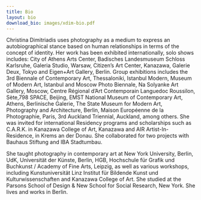 ```yaml
---
title: Bio
layout: bio
download_bio: images/xdim-bio.pdf
---
```

Christina Dimitriadis uses photography as a medium to express an autobiographical stance based on human relationships in terms of the concept of identity. Her work has been exhibited internationally, solo shows includes: City of Athens Arts Center, Badisches Landesmuseum Schloss Karlsruhe, Galeria Studio, Warsaw, Citizen’s Art Center, Kanazawa, Galerie Deux, Tokyo and Eigen+Art Gallery, Berlin. Group exhibitions includes the 3rd Biennale of Contemporary Art, Thessaloniki, Istanbul Modern, Museum of Modern Art, Istanbul and Moscow Photo Biennale, Na Solyanke Art Gallery, Moscow, Centre Régional d’Art Contemporain Languedoc Roussilon, Sète,798 SPACE, Beijing, EMST National Museum of Contemporary Art, Athens, Berlinische Galerie, The State Museum for Modern Art, Photography and Architecture, Berlin, Maison Européenne de la Photographie, Paris, 3rd Auckland Triennial, Auckland, among others. She was invited for international Residency programs and scholarships such as C.A.R.K. in Kanazawa College of Art, Kanazawa and AIR Artist-In- Residence, in Krems an der Donau. She collaborated for two projects with Bauhaus Stiftung and IBA Stadtumbau.

She taught photography in contemporary art at New York University, Berlin, UdK, Universität der Künste, Berlin, HGB, Hochschule für Grafik und Buchkunst / Academy of Fine Arts, Leipzig, as well as various workshops, including Kunstuniversität Linz Institut für Bildende Kunst und Kulturwissenschaften and Kanazawa College of Art. She studied at the Parsons School of Design & New School for Social Research, New York. She lives and works in Berlin.